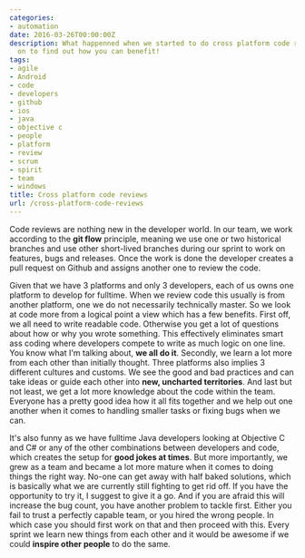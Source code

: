 ```yaml
---
categories:
- automation
date: 2016-03-26T00:00:00Z
description: What happenned when we started to do cross platform code reviews? Read
  on to find out how you can benefit!
tags:
- agile
- Android
- code
- developers
- github
- ios
- java
- objective c
- people
- platform
- review
- scrum
- spirit
- team
- windows
title: Cross platform code reviews
url: /cross-platform-code-reviews
---
```


Code reviews are nothing new in the developer world. In our team, we work according to the **git flow** principle, meaning we use one or two historical branches and use other short-lived branches during our sprint to work on features, bugs and releases. Once the work is done the developer creates a pull request on Github and assigns another one to review the code.

Given that we have 3 platforms and only 3 developers, each of us owns one platform to develop for fulltime. When we review code this usually is from another platform, one we do not necessarily technically master. So we look at code more from a logical point a view which has a few benefits. First off, we all need to write readable code. Otherwise you get a lot of questions about how or why you wrote something. This effectively eliminates smart ass coding where developers compete to write as much logic on one line. You know what I'm talking about, **we all do it**. Secondly, we learn a lot more from each other than initially thought. Three platforms also implies 3 different cultures and customs. We see the good and bad practices and can take ideas or guide each other into **new, uncharted territories**. And last but not least, we get a lot more knowledge about the code within the team. Everyone has a pretty good idea how it all fits together and we help out one another when it comes to handling smaller tasks or fixing bugs when we can.

It's also funny as we have fulltime Java developers looking at Objective C and C# or any of the other combinations between developers and code, which creates the setup for **good jokes at times**. But more importantly, we grew as a team and became a lot more mature when it comes to doing things the right way. No-one can get away with half baked solutions, which is basically what we are currently still fighting to get rid off. If you have the opportunity to try it, I suggest to give it a go. And if you are afraid this will increase the bug count, you have another problem to tackle first. Either you fail to trust a perfectly capable team, or you hired the wrong people. In which case you should first work on that and then proceed with this. Every sprint we learn new things from each other and it would be awesome if we could **inspire other people** to do the same.